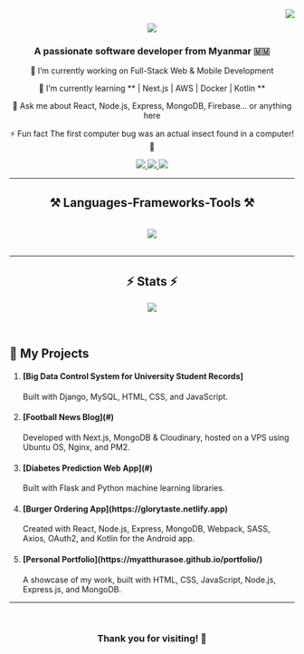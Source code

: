 <img align="right" src="https://visitor-badge.laobi.icu/badge?page_id=MyatThuraSoe" /> <h1 align="center"> <img src="https://readme-typing-svg.herokuapp.com/?font=Righteous&size=35&center=true&vCenter=true&width=500&height=70&duration=4000&lines=Hi+There!+👋;+I'm+Myat+Thura+Soe!;" /> </h1> <h3 align="center">A passionate software developer from Myanmar 🇲🇲</h3> <div align="center">
🔭 I’m currently working on Full-Stack Web & Mobile Development

🌱 I’m currently learning ** | Next.js | AWS | Docker | Kotlin **

💬 Ask me about React, Node.js, Express, MongoDB, Firebase... or anything here

⚡ Fun fact The first computer bug was an actual insect found in a computer! 🐛

</div> <div align="center"> <a href="mailto:myatthu.dev@gmail.com"> <img src="https://img.shields.io/badge/Gmail-333333?style=for-the-badge&logo=gmail&logoColor=red" /> </a> <a href="https://linkedin.com/in/myatthurasoe" target="_blank"> <img src="https://img.shields.io/badge/LinkedIn-0077B5?style=for-the-badge&logo=linkedin&logoColor=white" /> </a> <a href="https://myatthurasoe.github.io/portfolio/" target="_blank"> <img src="https://img.shields.io/badge/Portfolio-FF5722?style=for-the-badge&logo=vercel&logoColor=white" /> </a> </div> <hr/> <h2 align="center">⚒️ Languages-Frameworks-Tools ⚒️</h2> <br/> <div align="center"> <img src="https://skillicons.dev/icons?i=html,css,js,react,nodejs,express,nextjs,mongodb,mysql,python,flask,django,kotlin,php,git,linux" /> </div> <br/> <hr/> <h2 align="center">⚡ Stats ⚡</h2> <p align="center"> <img src="https://github-readme-stats.vercel.app/api?username=MyatThuraSoe&show_icons=true&theme=radical" /> </p> <br/> <h2>📂 My Projects</h2> <ol> <li><h4>[Big Data Control System for University Student Records]</h4> Built with Django, MySQL, HTML, CSS, and JavaScript.</li> <li><h4>[Football News Blog](#)</h4> Developed with Next.js, MongoDB & Cloudinary, hosted on a VPS using Ubuntu OS, Nginx, and PM2.</li> <li><h4>[Diabetes Prediction Web App](#)</h4> Built with Flask and Python machine learning libraries.</li> <li><h4>[Burger Ordering App](https://glorytaste.netlify.app)</h4> Created with React, Node.js, Express, MongoDB, Webpack, SASS, Axios, OAuth2, and Kotlin for the Android app.</li> <li><h4>[Personal Portfolio](https://myatthurasoe.github.io/portfolio/)</h4> A showcase of my work, built with HTML, CSS, JavaScript, Node.js, Express.js, and MongoDB.</li> </ol> <hr/> <br/> <div align="center"> <h3>Thank you for visiting! 🚀</h3> </div> <br/>
